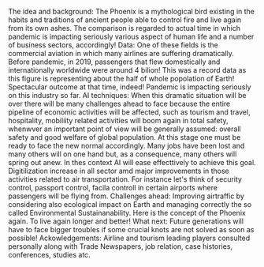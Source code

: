 The idea and background:
The Phoenix is a mythological bird existing in the habits  and traditions of ancient people able to control fire and live again from its own ashes.
The comparison is regarded to actual time in which pandemic is impacting seriously various aspect of human life and a number of business sectors, accordingly!
Data:
One of these fields is the commercial aviation in which many airlines are suffering dramatically.
Before pandemic, in 2019, passengers that flew domestically and internationally worldwide were around 4 bilion!
This was a record data as this figure is  representing about the half of whole popolation of Earth! Spectacular outcome at that time, indeed!
Pandemic is impacting seriously on this industry so far.
AI techniques:
When this dramatic situation will be over there will be many challenges ahead to face because the entire pipeline of economic activities will be affected,
such as tourism and travel, hospitality, mobiliity related activities will boom again in total safety, whenwver an  important point of view will be generally assumed:
overall safety and good welfare of global population.
At this stage one must be ready to face the new normal accordingly. Many jobs have been lost and many others will  on one hand but, as a consequence, many others will spring out anew. In thes context AI will ease effecttively to achieve this goal. Digitilization increase in all sector amd major improvements in those activities related to air transportation. For instance let's think of security control, passport control, facila controll in certain airports where passengers will be flying from.
Challenges ahead: 
Improving airtraffic by considering also ecological impact on Earth and managing correctly the so called Environmental Sustainanability.
Here is the concept of the Phoenix again. To live again longer and better!
What next: 
Future generations will have to  face bigger troubles if some crucial knots are not solved as soon as possible!
Ackowledgements:
Airline and tourism leading players consulted personally along with Trade Newspapers, job relation, case histories, conferences, studies atc.
